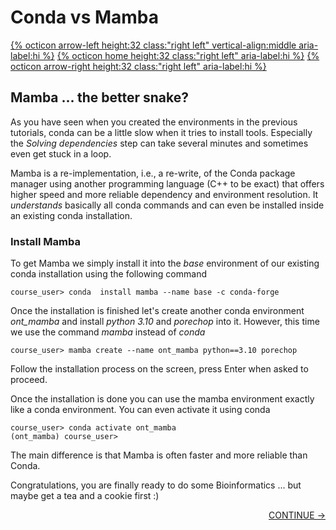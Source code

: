 # Conda vs Mamba 

[{% octicon arrow-left height:32 class:"right left" vertical-align:middle aria-label:hi %}](CONDA_3.md) [{% octicon home height:32 class:"right left" aria-label:hi %}](index.md) [{% octicon arrow-right height:32 class:"right left" aria-label:hi %}](QC.md)

## Mamba ... the better snake?

As you have seen when you created the environments in the previous tutorials, conda can be a little slow when it tries to install tools. Especially the *Solving dependencies* step can take several minutes and sometimes even get stuck in a loop.

Mamba is a re-implementation, i.e., a re-write, of the Conda package manager using another programming language (C++ to be exact) that offers higher speed and more reliable dependency and environment resolution. It *understands* basically all conda commands and can even be installed inside an existing conda installation.


### Install Mamba

To get Mamba we simply install it into the *base* environment of our existing conda installation using the following command

    course_user> conda  install mamba --name base -c conda-forge

Once the installation is finished let's create another conda environment *ont_mamba* and install *python 3.10* and *porechop* into it. However, this time we use the command *mamba* instead of *conda*

    course_user> mamba create --name ont_mamba python==3.10 porechop

Follow the installation process on the screen, press Enter when asked to proceed.

Once the installation is done you can use the mamba environment exactly like a conda environment. You can even activate it using conda

    course_user> conda activate ont_mamba
    (ont_mamba) course_user>

The main difference is that Mamba is often faster and more reliable than Conda.

Congratulations, you are finally ready to do some Bioinformatics ... but maybe get a tea and a cookie first :)


<p align="right"><a href="https://bluemountainsanalytics.github.io/bma_ont_biosec_2022/QC.html">CONTINUE -></a>
</p>    
    

